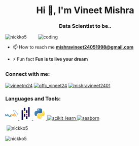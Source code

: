 
<h1 align="center">Hi 👋, I'm Vineet Mishra</h1>
<h3 align="center">Data Scientist to be..</h3>

<img align="right" alt="coding" width="400" src="https://media.giphy.com/media/usXZmmgP9Z7kf39fnq/giphy.gif?cid=790b7611ebbni1lcjd5kq3cr5bq8w6vdnk4m32gibqrebdvt&ep=v1_gifs_search&rid=giphy.gif&ct=g">

<p align="left"> <img src="https://komarev.com/ghpvc/?username=nickko5&label=Profile%20views&color=0e75b6&style=flat" alt="nickko5" /> </p>

- 📫 How to reach me **mishravineet24051998@gmail.com**

- ⚡ Fun fact **Fun is to live your dream**

<h3 align="left">Connect with me:</h3>
<p align="left">
<a href="https://kaggle.com/vineetm24" target="blank"><img align="center" src="https://raw.githubusercontent.com/rahuldkjain/github-profile-readme-generator/master/src/images/icons/Social/kaggle.svg" alt="vineetm24" height="30" width="40" /></a>
<a href="https://instagram.com/offc_vineet24" target="blank"><img align="center" src="https://raw.githubusercontent.com/rahuldkjain/github-profile-readme-generator/master/src/images/icons/Social/instagram.svg" alt="offc_vineet24" height="30" width="40" /></a>
<a href="https://www.hackerrank.com/mishravineet2401" target="blank"><img align="center" src="https://raw.githubusercontent.com/rahuldkjain/github-profile-readme-generator/master/src/images/icons/Social/hackerrank.svg" alt="mishravineet2401" height="30" width="40" /></a>
</p>

<h3 align="left">Languages and Tools:</h3>
<p align="left"> <a href="https://www.mysql.com/" target="_blank" rel="noreferrer"> <img src="https://raw.githubusercontent.com/devicons/devicon/master/icons/mysql/mysql-original-wordmark.svg" alt="mysql" width="40" height="40"/> </a> <a href="https://pandas.pydata.org/" target="_blank" rel="noreferrer"> <img src="https://raw.githubusercontent.com/devicons/devicon/2ae2a900d2f041da66e950e4d48052658d850630/icons/pandas/pandas-original.svg" alt="pandas" width="40" height="40"/> </a> <a href="https://www.python.org" target="_blank" rel="noreferrer"> <img src="https://raw.githubusercontent.com/devicons/devicon/master/icons/python/python-original.svg" alt="python" width="40" height="40"/> </a> <a href="https://scikit-learn.org/" target="_blank" rel="noreferrer"> <img src="https://upload.wikimedia.org/wikipedia/commons/0/05/Scikit_learn_logo_small.svg" alt="scikit_learn" width="40" height="40"/> </a> <a href="https://seaborn.pydata.org/" target="_blank" rel="noreferrer"> <img src="https://seaborn.pydata.org/_images/logo-mark-lightbg.svg" alt="seaborn" width="40" height="40"/> </a> </p>

<p>&nbsp;<img align="center" src="https://github-readme-stats.vercel.app/api?username=nickko5&show_icons=true&locale=en" alt="nickko5" /></p>

<p><img align="center" src="https://github-readme-streak-stats.herokuapp.com/?user=nickko5&" alt="nickko5" /></p>
